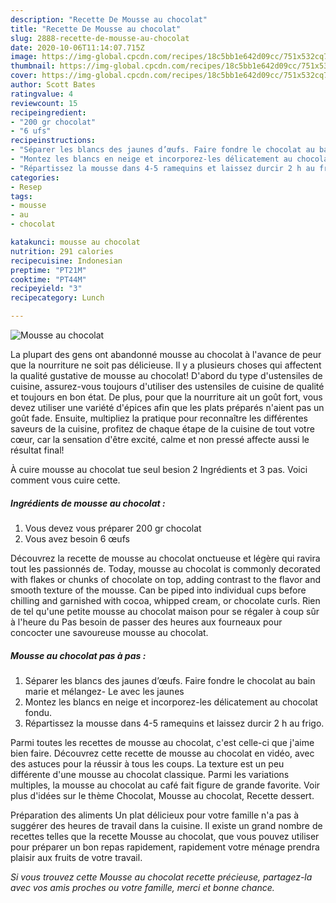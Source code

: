 ```yaml
---
description: "Recette De Mousse au chocolat"
title: "Recette De Mousse au chocolat"
slug: 2888-recette-de-mousse-au-chocolat
date: 2020-10-06T11:14:07.715Z
image: https://img-global.cpcdn.com/recipes/18c5bb1e642d09cc/751x532cq70/mousse-au-chocolat-photo-principale-de-la-recette.jpg
thumbnail: https://img-global.cpcdn.com/recipes/18c5bb1e642d09cc/751x532cq70/mousse-au-chocolat-photo-principale-de-la-recette.jpg
cover: https://img-global.cpcdn.com/recipes/18c5bb1e642d09cc/751x532cq70/mousse-au-chocolat-photo-principale-de-la-recette.jpg
author: Scott Bates
ratingvalue: 4
reviewcount: 15
recipeingredient:
- "200 gr chocolat"
- "6 ufs"
recipeinstructions:
- "Séparer les blancs des jaunes d’œufs. Faire fondre le chocolat au bain marie et mélangez- Le avec les jaunes"
- "Montez les blancs en neige et incorporez-les délicatement au chocolat fondu."
- "Répartissez la mousse dans 4-5 ramequins et laissez durcir 2 h au frigo."
categories:
- Resep
tags:
- mousse
- au
- chocolat

katakunci: mousse au chocolat 
nutrition: 291 calories
recipecuisine: Indonesian
preptime: "PT21M"
cooktime: "PT44M"
recipeyield: "3"
recipecategory: Lunch

---
```



![Mousse au chocolat](https://img-global.cpcdn.com/recipes/18c5bb1e642d09cc/751x532cq70/mousse-au-chocolat-photo-principale-de-la-recette.jpg)

La plupart des gens ont abandonné mousse au chocolat à l'avance de peur que la nourriture ne soit pas délicieuse. Il y a plusieurs choses qui affectent la qualité gustative de mousse au chocolat! D'abord du type d'ustensiles de cuisine, assurez-vous toujours d'utiliser des ustensiles de cuisine de qualité et toujours en bon état. De plus, pour que la nourriture ait un goût fort, vous devez utiliser une variété d'épices afin que les plats préparés n'aient pas un goût fade. Ensuite, multipliez la pratique pour reconnaître les différentes saveurs de la cuisine, profitez de chaque étape de la cuisine de tout votre cœur, car la sensation d'être excité, calme et non pressé affecte aussi le résultat final!

<!--inarticleads1-->

À cuire mousse au chocolat tue seul besion 2 Ingrédients et 3 pas. Voici comment vous cuire cette.

##### Ingrédients de mousse au chocolat :

1. Vous devez vous préparer 200 gr chocolat
1. Vous avez besoin 6 œufs


Découvrez la recette de mousse au chocolat onctueuse et légère qui ravira tout les passionnés de. Today, mousse au chocolat is commonly decorated with flakes or chunks of chocolate on top, adding contrast to the flavor and smooth texture of the mousse. Can be piped into individual cups before chilling and garnished with cocoa, whipped cream, or chocolate curls. Rien de tel qu&#39;une petite mousse au chocolat maison pour se régaler à coup sûr à l&#39;heure du Pas besoin de passer des heures aux fourneaux pour concocter une savoureuse mousse au chocolat. 

<!--inarticleads2-->

##### Mousse au chocolat pas à pas :

1. Séparer les blancs des jaunes d’œufs. Faire fondre le chocolat au bain marie et mélangez- Le avec les jaunes
1. Montez les blancs en neige et incorporez-les délicatement au chocolat fondu.
1. Répartissez la mousse dans 4-5 ramequins et laissez durcir 2 h au frigo.


Parmi toutes les recettes de mousse au chocolat, c&#39;est celle-ci que j&#39;aime bien faire. Découvrez cette recette de mousse au chocolat en vidéo, avec des astuces pour la réussir à tous les coups. La texture est un peu différente d&#39;une mousse au chocolat classique. Parmi les variations multiples, la mousse au chocolat au café fait figure de grande favorite. Voir plus d&#39;idées sur le thème Chocolat, Mousse au chocolat, Recette dessert. 

<!--inarticleads1-->

<p>
Préparation des aliments Un plat délicieux pour votre famille n'a pas à suggérer des heures de travail dans la cuisine. Il existe un grand nombre de recettes telles que la recette Mousse au chocolat, que vous pouvez utiliser pour préparer un bon repas rapidement, rapidement votre ménage prendra plaisir aux fruits de votre travail.
</p>

<p>
<i>Si vous trouvez cette Mousse au chocolat recette précieuse, partagez-la avec vos amis proches ou votre famille, merci et bonne chance.</i>
</p>
